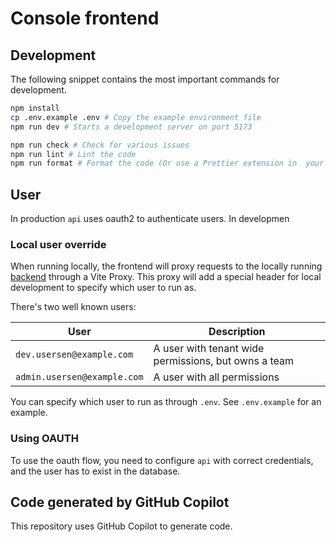 # Console frontend

## Development

The following snippet contains the most important commands for development.

```bash
npm install
cp .env.example .env # Copy the example environment file
npm run dev # Starts a development server on port 5173

npm run check # Check for various issues
npm run lint # Lint the code
npm run format # Format the code (Or use a Prettier extension in  your editor)
```

## User

In production `api` uses oauth2 to authenticate users.
In developmen

### Local user override

When running locally, the frontend will proxy requests to the locally running [backend](https://github.com/nais/api) through a Vite Proxy.
This proxy will add a special header for local development to specify which user to run as.

There's two well known users:

| User                        | Description                                          |
| --------------------------- | ---------------------------------------------------- |
| `dev.usersen@example.com`   | A user with tenant wide permissions, but owns a team |
| `admin.usersen@example.com` | A user with all permissions                          |

You can specify which user to run as through `.env`.
See `.env.example` for an example.

### Using OAUTH

To use the oauth flow, you need to configure `api` with correct credentials, and the user has to exist in the database.

## Code generated by GitHub Copilot

This repository uses GitHub Copilot to generate code.
